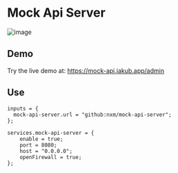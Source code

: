 # Mock Api Server

![image](https://github.com/user-attachments/assets/4fb9d4e6-1610-43d6-93e3-eadd89ba584e)

## Demo

Try the live demo at: https://mock-api.jakub.app/admin

## Use

```
inputs = {
  mock-api-server.url = "github:nxm/mock-api-server";
};
```

```
services.mock-api-server = {
    enable = true;
    port = 8080;
    host = "0.0.0.0";
    openFirewall = true; 
};
```
